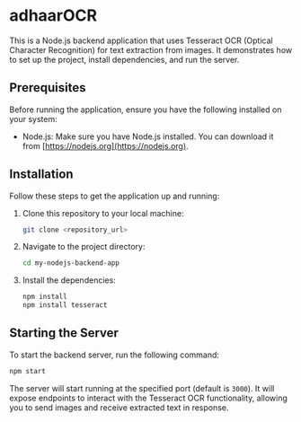 # adhaarOCR

This is a Node.js backend application that uses Tesseract OCR (Optical Character Recognition) for text extraction from images. It demonstrates how to set up the project, install dependencies, and run the server.

## Prerequisites

Before running the application, ensure you have the following installed on your system:

- Node.js: Make sure you have Node.js installed. You can download it from [https://nodejs.org](https://nodejs.org).

## Installation

Follow these steps to get the application up and running:

1. Clone this repository to your local machine:

   ```bash
   git clone <repository_url>
   ```

2. Navigate to the project directory:

   ```bash
   cd my-nodejs-backend-app
   ```

3. Install the dependencies:

   ```bash
   npm install
   npm install tesseract
   ```

## Starting the Server

To start the backend server, run the following command:

```bash
npm start
```

The server will start running at the specified port (default is `3000`). It will expose endpoints to interact with the Tesseract OCR functionality, allowing you to send images and receive extracted text in response.
